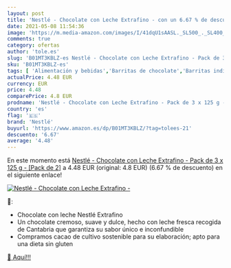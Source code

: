 ```yaml
---
layout: post
title: 'Nestlé - Chocolate con Leche Extrafino - con un 6.67 % de descuento'
date: 2021-05-08 11:54:36
image: 'https://m.media-amazon.com/images/I/41dqU1sAASL._SL500_._SL400_.jpg'
comments: true
category: ofertas
author: 'tole.es'
slug: 'B01MT3KBLZ-es Nestlé - Chocolate con Leche Extrafino - Pack de 3 x 125 g...'
sku: 'B01MT3KBLZ-es'
tags: [ 'Alimentación y bebidas','Barritas de chocolate','Barritas individuales de chocolate','Chocolates','Dulces, chocolates y chicles','chocolate','nestlé', ]
actualPrice: 4.48 EUR
currency: EUR
price: 4.48
comparePrice: 4.8 EUR
prodname: 'Nestlé - Chocolate con Leche Extrafino - Pack de 3 x 125 g - [Pack de 2]'
country: 'es'
flag: '🇪🇸'
brand: 'Nestlé'
buyurl: 'https://www.amazon.es/dp/B01MT3KBLZ/?tag=tolees-21'
descuento: '6.67'
average: '4.48'
---
```


En este momento está [Nestlé - Chocolate con Leche Extrafino - Pack de 3 x 125 g - [Pack de 2]](https://www.amazon.es/dp/B01MT3KBLZ/?tag=tolees-21) a 4.48 EUR (original: 4.8 EUR) (6.67 %  de descuento) en el siguiente enlace!

[![Nestlé - Chocolate con Leche Extrafino -](https://m.media-amazon.com/images/I/41dqU1sAASL._SL500_._SL400_.jpg)](https://www.amazon.es/dp/B01MT3KBLZ/?tag=tolees-21)

🔎:

- Chocolate con leche Nestlé Extrafino
- Un chocolate cremoso, suave y dulce, hecho con leche fresca recogida de Cantabria que garantiza su sabor único e inconfundible
- Compramos cacao de cultivo sostenible para su elaboración; apto para una dieta sin gluten

[🛒 Aquí!!!](https://www.amazon.es/dp/B01MT3KBLZ/?tag=tolees-21)
